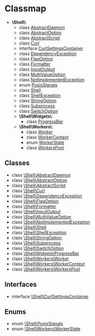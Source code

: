 # Classmap

* **\Shell\\**:
	* class [AbstractDaemon](AbstractDaemon.md)
	* class [AbstractOption](AbstractOption.md)
	* class [AbstractScript](AbstractScript.md)
	* class [Curl](Curl.md)
	* interface [CurlSettingsContainer](CurlSettingsContainer.md)
	* class [DependencyException](DependencyException.md)
	* class [FlagOption](FlagOption.md)
	* class [Formatter](Formatter.md)
	* class [InputOutput](InputOutput.md)
	* class [MultiValueOption](MultiValueOption.md)
	* class [NotImplementedException](NotImplementedException.md)
	* enum [PosixSignals](PosixSignals.md)
	* class [Shell](Shell.md)
	* class [ShellException](ShellException.md)
	* class [StringOption](StringOption.md)
	* class [Subprocess](Subprocess.md)
	* class [SwitchOption](SwitchOption.md)
	* **\Shell\Widgets\\**:
		* class [ProgressBar](Widgets_ProgressBar.md)
	* **\Shell\Workers\\**:
		* class [Worker](Workers_Worker.md)
		* class [WorkerContext](Workers_WorkerContext.md)
		* enum [WorkerState](Workers_WorkerState.md)
		* class [WorkersPool](Workers_WorkersPool.md)

## Classes
* class [\Shell\AbstractDaemon](AbstractDaemon.md)
* class [\Shell\AbstractOption](AbstractOption.md)
* class [\Shell\AbstractScript](AbstractScript.md)
* class [\Shell\Curl](Curl.md)
* class [\Shell\DependencyException](DependencyException.md)
* class [\Shell\FlagOption](FlagOption.md)
* class [\Shell\Formatter](Formatter.md)
* class [\Shell\InputOutput](InputOutput.md)
* class [\Shell\MultiValueOption](MultiValueOption.md)
* class [\Shell\NotImplementedException](NotImplementedException.md)
* class [\Shell\Shell](Shell.md)
* class [\Shell\ShellException](ShellException.md)
* class [\Shell\StringOption](StringOption.md)
* class [\Shell\Subprocess](Subprocess.md)
* class [\Shell\SwitchOption](SwitchOption.md)
* class [\Shell\Widgets\ProgressBar](Widgets_ProgressBar.md)
* class [\Shell\Workers\Worker](Workers_Worker.md)
* class [\Shell\Workers\WorkerContext](Workers_WorkerContext.md)
* class [\Shell\Workers\WorkersPool](Workers_WorkersPool.md)

## Interfaces
* interface [\Shell\CurlSettingsContainer](CurlSettingsContainer.md)

## Enums
* enum [\Shell\PosixSignals](PosixSignals.md)
* enum [\Shell\Workers\WorkerState](Workers_WorkerState.md)
